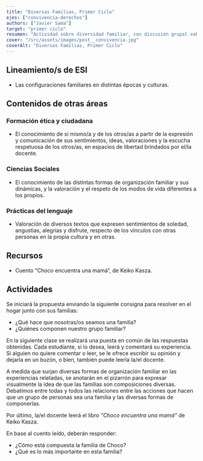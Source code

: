 ```yaml
---
title: "Diversas Familias, Primer Ciclo"
ejes: ["convivencia-derechos"]
authors: ["Javier Sama"]
target: "primer ciclo"
resumen: "Actividad sobre diversidad familiar, con discusión grupal sobre las distintas composiciones familiares y la lectura de 'Choco encuentra una mamá'"
cover: "/src/assets/images/post__convivencia.jpg"
coverAlt: "Diversas Familias, Primer Ciclo"
---
```


## Lineamiento/s de ESI

-   Las configuraciones familiares en distintas épocas y culturas.

## Contenidos de otras áreas

### Formación ética y ciudadana

-   El conocimiento de sí mismo/a y de los otros/as a partir de la expresión y comunicación de sus sentimientos, ideas, valoraciones y la escucha respetuosa de los otros/as, en espacios de libertad brindados por el/la docente.

### Ciencias Sociales

-   El conocimiento de las distintas formas de organización familiar y sus dinámicas, y la valoración y el respeto de los modos de vida diferentes a los propios.

### Prácticas del lenguaje

-   Valoración de diversos textos que expresen sentimientos de soledad, angustias, alegrías y disfrute, respecto de los vínculos con otras personas en la propia cultura y en otras.

## Recursos

-   Cuento “Choco encuentra una mamá”, de Keiko Kasza.

## Actividades

Se iniciará la propuesta enviando la siguiente consigna para resolver en el hogar junto con sus familias:

-   ¿Qué hace que nosotras/os seamos una familia?
-   ¿Quiénes componen nuestro grupo familiar?

En la siguiente clase se realizará una puesta en común de las respuestas obtenidas. Cada estudiante, si lo desea, leerá y comentará su experiencia. Si alguien no quiere comentar o leer, se le ofrece escribir su opinión y dejarla en un buzón, o bien, también puede leerla la/el docente.

A medida que surjan diversas formas de organización familiar en las experiencias relatadas, se anotarán en el pizarrón para expresar visualmente la idea de que las familias son composiciones diversas. Debatimos entre todas y todos las relaciones entre las acciones que hacen que un grupo de personas sea una familia y las diversas formas de componerlas.

Por último, la/el docente leerá el libro _“Choco encuentra una mamá”_ de Keiko Kasza.

En base al cuento leído, deberán responder:

-   ¿Cómo está compuesta la familia de Choco?
-   ¿Qué es lo más importante en esta familia?
